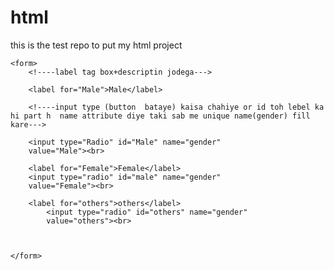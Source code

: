 # html
this is the test repo to put my html project
<!DOCTYPE html>
<html lang="en">
<head>
    <meta charset="UTF-8">
    <meta name="viewport" content="width=device-width, initial-scale=1.0">
    <title>Radio</title>
</head>
<body>
    <!----Testing input type radio--->
    
    <form>
        <!----label tag box+descriptin jodega--->

        <label for="Male">Male</label>

        <!----input type (button  bataye) kaisa chahiye or id toh lebel ka hi part h  name attribute diye taki sab me unique name(gender) fill kare--->

        <input type="Radio" id="Male" name="gender"
        value="Male"><br>

        <label for="Female">Female</label>
        <input type="radio" id="male" name="gender"
        value="Female"><br>

        <label for="others">others</label>
            <input type="radio" id="others" name="gender"
            value="others"><br>

       

    </form>
    
</body>
</html>
